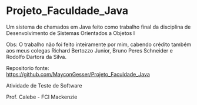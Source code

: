 ﻿# Projeto_Faculdade_Java
Um sistema de chamados em Java feito como trabalho final da disciplina de Desenvolvimento de Sistemas Orientados a Objetos I

Obs: O trabalho não foi feito inteiramente por mim, cabendo crédito também aos meus colegas Richard Bertozzo Junior, Bruno Peres Schneider e Rodolfo Dartora da Silva. 


Repositorio fonte: https://github.com/MayconGesser/Projeto_Faculdade_Java

Atividade de Teste de Software

Prof. Calebe - FCI Mackenzie